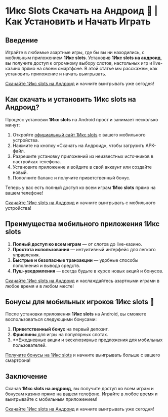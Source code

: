 # 1Икс Slots Скачать на Андроид 📲 | Как Установить и Начать Играть

## Введение

Играйте в любимые азартные игры, где бы вы ни находились, с мобильным приложением **1Икс slots**. Установив **1Икс slots на андроид**, вы получите доступ к огромному выбору слотов, настольных игр и live-казино прямо на своем смартфоне. В этой статье мы расскажем, как установить приложение и начать выигрывать.

[Скачайте 1Икс slots на Андроид](https://brandplay.link/hSB1khtr) и начните выигрывать уже сегодня!

## Как скачать и установить 1Икс slots на Андроид?

Процесс установки **1Икс slots** на Android прост и занимает несколько минут:

1. Откройте [официальный сайт 1Икс slots](https://brandplay.link/hSB1khtr) с вашего мобильного устройства.
2. Нажмите на кнопку «Скачать на Андроид», чтобы загрузить APK-файл.
3. Разрешите установку приложений из неизвестных источников в настройках телефона.
4. Установите приложение и войдите в свой аккаунт или создайте новый.
5. Пополните баланс и получите приветственный бонус.

Теперь у вас есть полный доступ ко всем играм **1Икс slots** прямо на вашем телефоне!

[Скачайте 1Икс slots на Андроид](https://brandplay.link/hSB1khtr) и начните выигрывать с мобильного устройства!

## Преимущества мобильного приложения 1Икс slots

1. **Полный доступ ко всем играм** — от слотов до live-казино.
2. **Простота использования** — интуитивный интерфейс для легкого управления.
3. **Быстрые и безопасные транзакции** — удобные способы пополнения и вывода средств.
4. **Пуш-уведомления** — всегда будьте в курсе новых акций и бонусов.

[Скачайте 1Икс slots на Андроид](https://brandplay.link/hSB1khtr) и наслаждайтесь азартными играми в любое время и в любом месте!

## Бонусы для мобильных игроков 1Икс slots 🎁

После установки приложения **1Икс slots** на Android, вы сможете воспользоваться следующими бонусами:

1. **Приветственный бонус** на первый депозит.
2. **Фриспины** для игры на популярных слотах.
3. **Ежедневные акции и эксклюзивные предложения для мобильных пользователей.

[Получите бонусы на 1Икс slots](https://brandplay.link/hSB1khtr) и начните выигрывать больше с вашего смартфона!

## Заключение

Скачав **1Икс slots на андроид**, вы получите доступ ко всем играм и бонусам казино прямо на вашем телефоне. Играйте в любое время и выигрывайте с мобильным приложением!

[Скачайте 1Икс slots на Андроид](https://brandplay.link/hSB1khtr) и начните выигрывать уже сегодня!

